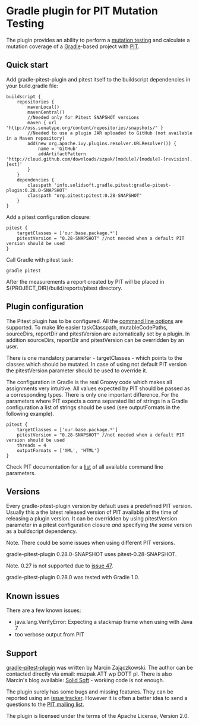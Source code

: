 # Gradle plugin for PIT Mutation Testing

The plugin provides an ability to perform a [mutation testing](https://en.wikipedia.org/wiki/Mutation_testing) and
calculate a mutation coverage of a [Gradle](http://gradle.org/)-based project with [PIT](http://pitest.org/).

## Quick start

Add gradle-pitest-plugin and pitest itself to the buildscript dependencies in your build.gradle file:

    buildscript {
        repositories {
            mavenLocal()
            mavenCentral()
            //Needed only for Pitest SNAPSHOT versions
            maven { url "http://oss.sonatype.org/content/repositories/snapshots/" }
            //Needed to use a plugin JAR uploaded to GitHub (not available in a Maven repository)
            add(new org.apache.ivy.plugins.resolver.URLResolver()) {
                name = 'GitHub'
                addArtifactPattern 'http://cloud.github.com/downloads/szpak/[module]/[module]-[revision].[ext]'
            }
        }
        dependencies {
            classpath 'info.solidsoft.gradle.pitest:gradle-pitest-plugin:0.28.0-SNAPSHOT'
            classpath "org.pitest:pitest:0.28-SNAPSHOT"
        }
    }

Add a pitest configuration closure:

    pitest {
        targetClasses = ['our.base.package.*']
        pitestVersion = "0.28-SNAPSHOT" //not needed when a default PIT version should be used
    }

Call Gradle with pitest task:

    gradle pitest

After the measurements a report created by PIT will be placed in ${PROJECT_DIR}/build/reports/pitest directory.

## Plugin configuration

The Pitest plugin has to be configured. All the [command line options](http://pitest.org/quickstart/commandline/) are
supported. To make life easier taskClasspath, mutableCodePaths, sourceDirs, reportDir and pitestVersion are
automatically set by a plugin. In addition sourceDirs, reportDir and pitestVersion can be overridden by an user.

There is one mandatory parameter - targetClasses - which points to the classes which should be mutated. In case of using
not default PIT version the pitestVersion parameter should be used to override it.

The configuration in Gradle is the real Groovy code which makes all assignments very intuitive. All values expected by
PIT should be passed as a corresponding types. There is only one important difference. For the parameters where PIT expects
a coma separated list of strings in a Gradle configuration a list of strings should be used (see outputFormats in the 
following example).

    pitest {
        targetClasses = ['our.base.package.*']
        pitestVersion = "0.28-SNAPSHOT" //not needed when a default PIT version should be used
        threads = 4
        outputFormats = ['XML', 'HTML']
    }

Check PIT documentation for a [list](http://pitest.org/quickstart/commandline/) of all available command line parameters.


## Versions

Every gradle-pitest-plugin version by default uses a predefined PIT version. Usually this a the latest released version
of PIT available at the time of releasing a plugin version. It can be overridden by using pitestVersion parameter
in a pitest configuration closure *and* specifying *the same* version as a buildscript dependency.

Note. There could be some issues when using different PIT versions.

gradle-pitest-plugin 0.28.0-SNAPSHOT uses pitest-0.28-SNAPSHOT.

Note. 0.27 is not supported due to [issue 47](https://code.google.com/p/pitestrunner/issues/detail?id=47).

gradle-pitest-plugin 0.28.0 was tested with Gradle 1.0.

## Known issues

There are a few known issues:
 - java.lang.VerifyError: Expecting a stackmap frame when using with Java 7
 - too verbose output from PIT

## Support

[gradle-pitest-plugin](https://github.com/szpak/gradle-pitest-plugin) was written by Marcin Zajączkowski.
The author can be contacted directly via email: mszpak ATT wp DOTT pl.
There is also Marcin's blog available: [Solid Soft](http://blog.solidsoft.info) - working code is not enough.

The plugin surely has some bugs and missing features. They can be reported using an [issue tracker](https://github.com/szpak/gradle-pitest-plugin/issues).
However it is often a better idea to send a questions to the [PIT mailing list](http://groups.google.com/group/pitusers).

The plugin is licensed under the terms of the Apache License, Version 2.0.
